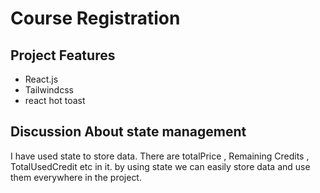 # Course Registration


## Project Features
- React.js
- Tailwindcss
- react hot toast

## Discussion About state management
I have used state to store data. There are totalPrice , Remaining Credits , TotalUsedCredit etc in it. by using state we can easily store data and use them everywhere in the project.

